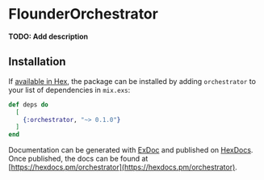 # FlounderOrchestrator

**TODO: Add description**

## Installation

If [available in Hex](https://hex.pm/docs/publish), the package can be installed
by adding `orchestrator` to your list of dependencies in `mix.exs`:

```elixir
def deps do
  [
    {:orchestrator, "~> 0.1.0"}
  ]
end
```

Documentation can be generated with [ExDoc](https://github.com/elixir-lang/ex_doc)
and published on [HexDocs](https://hexdocs.pm). Once published, the docs can
be found at [https://hexdocs.pm/orchestrator](https://hexdocs.pm/orchestrator).

